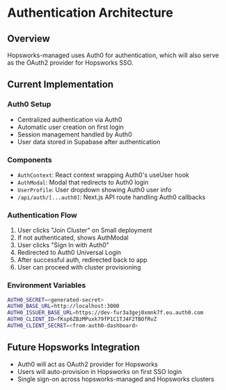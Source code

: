 # Authentication Architecture

## Overview
Hopsworks-managed uses Auth0 for authentication, which will also serve as the OAuth2 provider for Hopsworks SSO.

## Current Implementation

### Auth0 Setup
- Centralized authentication via Auth0
- Automatic user creation on first login
- Session management handled by Auth0
- User data stored in Supabase after authentication

### Components
- `AuthContext`: React context wrapping Auth0's useUser hook
- `AuthModal`: Modal that redirects to Auth0 login
- `UserProfile`: User dropdown showing Auth0 user info
- `/api/auth/[...auth0]`: Next.js API route handling Auth0 callbacks

### Authentication Flow
1. User clicks "Join Cluster" on Small deployment
2. If not authenticated, shows AuthModal
3. User clicks "Sign In with Auth0"
4. Redirected to Auth0 Universal Login
5. After successful auth, redirected back to app
6. User can proceed with cluster provisioning

### Environment Variables
```bash
AUTH0_SECRET=<generated-secret>
AUTH0_BASE_URL=http://localhost:3000
AUTH0_ISSUER_BASE_URL=https://dev-fur3a3gej0xmnk7f.eu.auth0.com
AUTH0_CLIENT_ID=fKsp6ZBzMPuxk79fP1C1TJ4F2TBOfRvZ
AUTH0_CLIENT_SECRET=<from-auth0-dashboard>
```

## Future Hopsworks Integration
- Auth0 will act as OAuth2 provider for Hopsworks
- Users will auto-provision in Hopsworks on first SSO login
- Single sign-on across hopsworks-managed and Hopsworks clusters